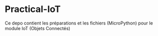 # Practical-IoT
Ce depo contient les préparations et les fichiers (MicroPython) pour le module IoT (Objets Connectés)




